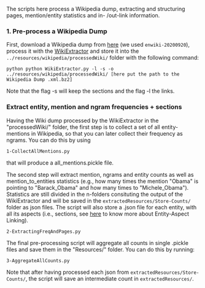 The scripts here process a Wikipedia dump, extracting and structuring pages, mention/entity statistics and in- /out-link information.


### 1. Pre-process a Wikipedia Dump

First, download a Wikipedia dump from [here](https://dumps.wikimedia.org/enwiki/) (we used `enwiki-20200920`), process it with the [WikiExtractor](http://medialab.di.unipi.it/wiki/Wikipedia_Extractor) and store it into the `../resources/wikipedia/processedWiki/` folder with the following command:

```
python python WikiExtractor.py -l -s -o ../resources/wikipedia/processedWiki/ [here put the path to the Wikipedia Dump .xml.bz2]
```
Note that the flag -s will keep the sections and the flag -l the links.

### Extract entity, mention and ngram frequencies + sections

Having the Wiki dump processed by the WikiExtractor in the "processedWiki/" folder, the first step is to collect a set of all entity-mentions in Wikipedia, so that you can later collect their frequency as ngrams. You can do this by using 
```
1-CollectAllMentions.py 
```
that will produce a all_mentions.pickle file. 

The second step will extract mention, ngrams and entity counts as well as mention_to_entities statistics (e.g., how many times the mention "Obama" is pointing to "Barack_Obama" and how many times to "Michele_Obama"). Statistics are still divided in the n-folders consituting the output of the WikiExtractor and will be saved in the `extractedResources/Store-Counts/` folder as json files. The script will also store a .json file for each entity, with all its aspects (i.e., sections, see [here](https://madoc.bib.uni-mannheim.de/49596/1/EAL.pdf) to know more about Entity-Aspect Linking). 
```
2-ExtractingFreqAndPages.py
```

The final pre-processing script will aggregate all counts in single .pickle files and save them in the "Resources/" folder. You can do this by running:
```
3-AggregateAllCounts.py
```
Note that after having processed each json from `extractedResources/Store-Counts/`, the script will save an intermediate count in `extractedResources/`.
